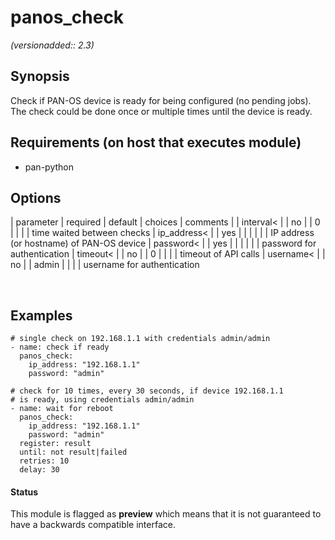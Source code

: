# panos_check

_(versionadded:: 2.3)_


## Synopsis

Check if PAN-OS device is ready for being configured (no pending jobs).
The check could be done once or multiple times until the device is ready.


## Requirements (on host that executes module)

- pan-python

## Options

| parameter | required | default | choices | comments |
| interval<  |
| no |
| 0 |
|  |
| time waited between checks </td></tr>
| ip_address<  |
| yes |
|  |
|  |
| IP address (or hostname) of PAN-OS device </td></tr>
| password<  |
| yes |
|  |
|  |
| password for authentication </td></tr>
| timeout<  |
| no |
| 0 |
|  |
| timeout of API calls </td></tr>
| username<  |
| no |
| admin |
|  |
| username for authentication </td></tr>
</table>
</br>



## Examples

    # single check on 192.168.1.1 with credentials admin/admin
    - name: check if ready
      panos_check:
        ip_address: "192.168.1.1"
        password: "admin"
    
    # check for 10 times, every 30 seconds, if device 192.168.1.1
    # is ready, using credentials admin/admin
    - name: wait for reboot
      panos_check:
        ip_address: "192.168.1.1"
        password: "admin"
      register: result
      until: not result|failed
      retries: 10
      delay: 30




#### Status

This module is flagged as **preview** which means that it is not guaranteed to have a backwards compatible interface.

